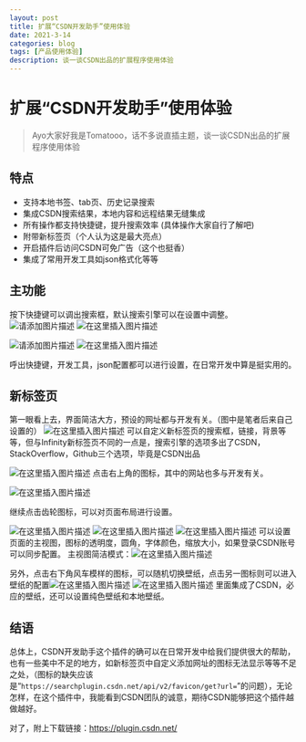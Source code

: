 ```yaml
---
layout: post
title: 扩展“CSDN开发助手”使用体验
date: 2021-3-14
categories: blog
tags: [产品使用体验]
description: 谈一谈CSDN出品的扩展程序使用体验
---
```


# 扩展“CSDN开发助手”使用体验

> Ayo大家好我是Tomatooo，话不多说直插主题，谈一谈CSDN出品的扩展程序使用体验

## 特点

- 支持本地书签、tab页、历史记录搜索
- 集成CSDN搜索结果，本地内容和远程结果无缝集成
- 所有操作都支持快捷键，提升搜索效率 (具体操作大家自行了解吧)
- 附带新标签页（个人认为这是最大亮点）
- 开启插件后访问CSDN可免广告（这个也挺香）
- 集成了常用开发工具如json格式化等等

## 主功能
按下快捷键可以调出搜索框，默认搜索引擎可以在设置中调整。![请添加图片描述](https://img-blog.csdnimg.cn/2021031415583555.png?x-oss-process=image/watermark,type_ZmFuZ3poZW5naGVpdGk,shadow_10,text_aHR0cHM6Ly9ibG9nLmNzZG4ubmV0L2xid25ibmJuYm4=,size_16,color_FFFFFF,t_70)
![在这里插入图片描述](https://img-blog.csdnimg.cn/20210314155736428.png?x-oss-process=image/watermark,type_ZmFuZ3poZW5naGVpdGk,shadow_10,text_aHR0cHM6Ly9ibG9nLmNzZG4ubmV0L2xid25ibmJuYm4=,size_16,color_FFFFFF,t_70)


![请添加图片描述](https://img-blog.csdnimg.cn/20210314155835141.png?x-oss-process=image/watermark,type_ZmFuZ3poZW5naGVpdGk,shadow_10,text_aHR0cHM6Ly9ibG9nLmNzZG4ubmV0L2xid25ibmJuYm4=,size_16,color_FFFFFF,t_70)
![在这里插入图片描述](https://img-blog.csdnimg.cn/20210314161445328.png?x-oss-process=image/watermark,type_ZmFuZ3poZW5naGVpdGk,shadow_10,text_aHR0cHM6Ly9ibG9nLmNzZG4ubmV0L2xid25ibmJuYm4=,size_16,color_FFFFFF,t_70)

呼出快捷键，开发工具，json配置都可以进行设置，在日常开发中算是挺实用的。
## 新标签页
第一眼看上去，界面简洁大方，预设的网址都与开发有关。（图中是笔者后来自己设置的）
![在这里插入图片描述](https://img-blog.csdnimg.cn/20210314160000162.png?x-oss-process=image/watermark,type_ZmFuZ3poZW5naGVpdGk,shadow_10,text_aHR0cHM6Ly9ibG9nLmNzZG4ubmV0L2xid25ibmJuYm4=,size_16,color_FFFFFF,t_70)
可以自定义新标签页的搜索框，链接，背景等等，但与Infinity新标签页不同的一点是，搜索引擎的选项多出了CSDN，StackOverflow，Github三个选项，毕竟是CSDN出品

![在这里插入图片描述](https://img-blog.csdnimg.cn/20210314160215945.png?x-oss-process=image/watermark,type_ZmFuZ3poZW5naGVpdGk,shadow_10,text_aHR0cHM6Ly9ibG9nLmNzZG4ubmV0L2xid25ibmJuYm4=,size_16,color_FFFFFF,t_70)
点击右上角的图标，其中的网站也多与开发有关。

![在这里插入图片描述](https://img-blog.csdnimg.cn/20210314160224802.png?x-oss-process=image/watermark,type_ZmFuZ3poZW5naGVpdGk,shadow_10,text_aHR0cHM6Ly9ibG9nLmNzZG4ubmV0L2xid25ibmJuYm4=,size_16,color_FFFFFF,t_70)

继续点击齿轮图标，可以对页面布局进行设置。

![在这里插入图片描述](https://img-blog.csdnimg.cn/20210314160821291.png?x-oss-process=image/watermark,type_ZmFuZ3poZW5naGVpdGk,shadow_10,text_aHR0cHM6Ly9ibG9nLmNzZG4ubmV0L2xid25ibmJuYm4=,size_16,color_FFFFFF,t_70)
![在这里插入图片描述](https://img-blog.csdnimg.cn/20210314160838191.png?x-oss-process=image/watermark,type_ZmFuZ3poZW5naGVpdGk,shadow_10,text_aHR0cHM6Ly9ibG9nLmNzZG4ubmV0L2xid25ibmJuYm4=,size_16,color_FFFFFF,t_70)
![在这里插入图片描述](https://img-blog.csdnimg.cn/2021031416084469.png?x-oss-process=image/watermark,type_ZmFuZ3poZW5naGVpdGk,shadow_10,text_aHR0cHM6Ly9ibG9nLmNzZG4ubmV0L2xid25ibmJuYm4=,size_16,color_FFFFFF,t_70)
可以设置页面的主视图，图标的透明度，圆角，字体颜色，缩放大小，如果登录CSDN账号可以同步配置。
主视图简洁模式：![在这里插入图片描述](https://img-blog.csdnimg.cn/20210314161302967.png?x-oss-process=image/watermark,type_ZmFuZ3poZW5naGVpdGk,shadow_10,text_aHR0cHM6Ly9ibG9nLmNzZG4ubmV0L2xid25ibmJuYm4=,size_16,color_FFFFFF,t_70)

另外，点击右下角风车模样的图标，可以随机切换壁纸，点击另一图标则可以进入壁纸的配置![在这里插入图片描述](https://img-blog.csdnimg.cn/20210314161216665.png?x-oss-process=image/watermark,type_ZmFuZ3poZW5naGVpdGk,shadow_10,text_aHR0cHM6Ly9ibG9nLmNzZG4ubmV0L2xid25ibmJuYm4=,size_16,color_FFFFFF,t_70)
![在这里插入图片描述](https://img-blog.csdnimg.cn/20210314161315356.png?x-oss-process=image/watermark,type_ZmFuZ3poZW5naGVpdGk,shadow_10,text_aHR0cHM6Ly9ibG9nLmNzZG4ubmV0L2xid25ibmJuYm4=,size_16,color_FFFFFF,t_70)
里面集成了CSDN，必应的壁纸，还可以设置纯色壁纸和本地壁纸。
## 结语
总体上，CSDN开发助手这个插件的确可以在日常开发中给我们提供很大的帮助，也有一些美中不足的地方，如新标签页中自定义添加网址的图标无法显示等等不足之处，（图标的缺失应该是“`https://searchplugin.csdn.net/api/v2/favicon/get?url=`”的问题），无论怎样，在这个插件中，我能看到CSDN团队的诚意，期待CSDN能够把这个插件越做越好。

对了，附上下载链接：https://plugin.csdn.net/
